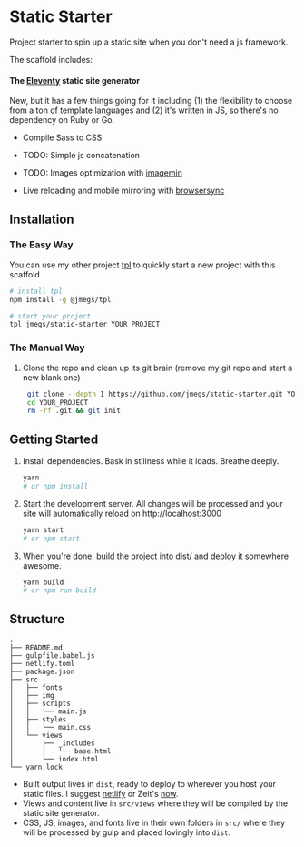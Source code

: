# Static Starter

Project starter to spin up a static site when you don't need a js framework.

The scaffold includes:

#### The [Eleventy][1] static site generator

New, but it has a few things going for it including (1) the flexibility to choose from a ton of template languages and (2) it's written in JS, so there's no dependency on Ruby or Go.

- Compile Sass to CSS

- TODO: Simple js concatenation

- TODO: Images optimization with [imagemin]

- Live reloading and mobile mirroring with [browsersync]

## Installation

### The Easy Way

You can use my other project [tpl] to quickly start a new project with this scaffold

```sh
# install tpl
npm install -g @jmegs/tpl

# start your project
tpl jmegs/static-starter YOUR_PROJECT
```

### The Manual Way

1.  Clone the repo and clean up its git brain (remove my git repo and start a new blank one)

    ```sh
     git clone --depth 1 https://github.com/jmegs/static-starter.git YOUR_PROJECT
     cd YOUR_PROJECT
     rm -rf .git && git init
    ```

## Getting Started

1.  Install dependencies. Bask in stillness while it loads. Breathe deeply.

    ```sh
    yarn
    # or npm install
    ```

2.  Start the development server. All changes will be processed and your site will automatically reload on http://localhost:3000

    ```sh
    yarn start
    # or npm start
    ```

3.  When you're done, build the project into dist/ and deploy it somewhere awesome.

    ```sh
    yarn build
    # or npm run build
    ```

## Structure

```
.
├── README.md
├── gulpfile.babel.js
├── netlify.toml
├── package.json
├── src
│   ├── fonts
│   ├── img
│   ├── scripts
│   │   └── main.js
│   ├── styles
│   │   └── main.css
│   └── views
│       ├── _includes
│       │   └── base.html
│       └── index.html
└── yarn.lock
```

- Built output lives in `dist`, ready to deploy to wherever you host your static files. I suggest [netlify] or Zeit's [now].
- Views and content live in `src/views` where they will be compiled by the static site generator.
- CSS, JS, images, and fonts live in their own folders in `src/` where they will be processed by gulp and placed lovingly into `dist`.

[1]: https://www.11ty.io/
[tpl]: https://github.com/jmegs/tpl
[postcss-preset-env]: https://github.com/csstools/postcss-preset-env
[imagemin]: https://github.com/sindresorhus/gulp-imagemin
[browsersync]: https://browsersync.io/docs
[netlify]: https://www.netlify.com/
[now]: https://zeit.co/now
